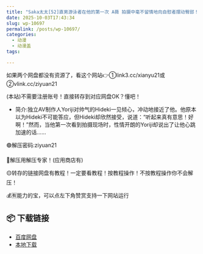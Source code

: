 ```yaml
---
title: "Saka太太[52]直男游泳者在他的第一次 A薇 拍摄中毫不留情地向自慰者摆动臀部！"
date: 2025-10-03T17:43:34
slug: wp-10697
permalink: /posts/wp-10697/
categories:
  - 动漫
  - 动漫盖
tags:

---
```


如果两个网盘都没有资源了，看这个网站👉①link3.cc/xianyu21或②vlink.cc/ziyuan21

(本站)不需要注册账号！直接转存到对应网盘OK？懂吧！

*   简介:独立AV制作人Yoriji对帅气的Hideki一见倾心，冲动地接近了他。他原本以为Hideki不可能答应，但Hideki却欣然接受，说道：“听起来真有意思！好啊！”然而，当他第一次看到拍摄现场时，性情开朗的Yoriji却说出了让他心跳加速的话……

🟢解压密码:ziyuan21

🔵解压用解压专家！(应用商店有)

🟡转存的链接网盘有教程！一定要看教程！按教程操作！不按教程操作你不会解压！

💰🈶能力的宝，可以点左下角赞赏支持一下网站运行

## 📦 下载链接
- [百度网盘](https://blziyuan21.com/pay-download/10697?key=dc6ddd954a&down_id=0)
- [本地下载](https://blziyuan21.com/pay-download/10697?key=dc6ddd954a&down_id=1)


